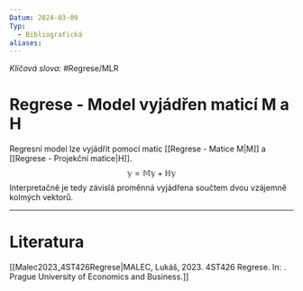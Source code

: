 ```yaml
---
Datum: 2024-03-09
Typ:
  - Bibliografická
aliases:
---
```

*Klíčová slova:* #Regrese/MLR
# Regrese - Model vyjádřen maticí M a H
Regresní model lze vyjádřit pomocí matic [[Regrese - Matice M|M]] a [[Regrese - Projekční matice|H]].
$$
\mathbb{y} = \mathbb{M}\mathbb{y} + \mathbb{H}\mathbb{y}
$$
Interpretačně je tedy závislá proměnná vyjádřena součtem dvou vzájemně kolmých vektorů.

- - -
# Literatura
[[Malec2023_4ST426Regrese|MALEC, Lukáš, 2023. 4ST426 Regrese. In: . Prague University of Economics and Business.]]
